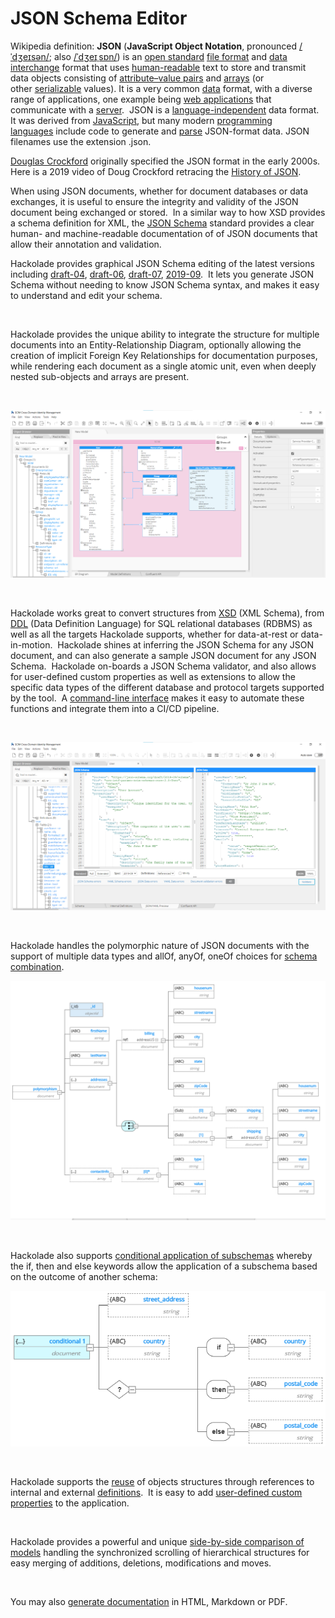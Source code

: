 # JSON Schema Editor

Wikipedia definition: **JSON** (**JavaScript Object Notation**, pronounced [/ˈdʒeɪsən/](<https://en.wikipedia.org/wiki/Help:IPA/English>); also [/ˈdʒeɪˌsɒn/](<https://en.wikipedia.org/wiki/Help:IPA/English>)) is an [open standard](<https://en.wikipedia.org/wiki/Open\_standard>) [file format](<https://en.wikipedia.org/wiki/File\_format>) and [data interchange](<https://en.wikipedia.org/wiki/Electronic\_data\_interchange>) format that uses [human-readable](<https://en.wikipedia.org/wiki/Human-readable\_medium>) text to store and transmit data objects consisting of [attribute–value pairs](<https://en.wikipedia.org/wiki/Attribute–value\_pair>) and [arrays](<https://en.wikipedia.org/wiki/Array\_data\_type>) (or other [serializable](<https://en.wikipedia.org/wiki/Serialization>) values). It is a very common [data](<https://en.wikipedia.org/wiki/Data>) format, with a diverse range of applications, one example being [web applications](<https://en.wikipedia.org/wiki/Web\_applications>) that communicate with a [server](<https://en.wikipedia.org/wiki/Server\_(computing)>).&nbsp; JSON is a [language-independent](<https://en.wikipedia.org/wiki/Language-independent\_specification>) data format. It was derived from [JavaScript](<https://en.wikipedia.org/wiki/JavaScript>), but many modern [programming languages](<https://en.wikipedia.org/wiki/Programming\_language>) include code to generate and [parse](<https://en.wikipedia.org/wiki/Parsing>) JSON-format data. JSON filenames use the extension .json.

[Douglas Crockford](<https://en.wikipedia.org/wiki/Douglas\_Crockford>) originally specified the JSON format in the early 2000s. &nbsp; Here is a 2019 video of Doug Crockford retracing the [History of JSON](<https://youtu.be/TjVcVWB0oFk> "target=\"\_blank\"").&nbsp;

When using JSON documents, whether for document databases or data exchanges, it is useful to ensure the integrity and validity of the JSON document being exchanged or stored.&nbsp; In a similar way to how XSD provides a schema definition for XML, the [JSON Schema](<http://json-schema.org/> "target=\"\_blank\"") standard provides a clear human- and machine-readable documentation of of JSON documents that allow their annotation and validation.

Hackolade provides graphical JSON Schema editing of the latest versions including [draft-04](<https://json-schema.org/specification-links.html#draft-4> "target=\"\_blank\""), [draft-06](<https://json-schema.org/specification-links.html#draft-6> "target=\"\_blank\""), [draft-07](<https://json-schema.org/specification-links.html#draft-7> "target=\"\_blank\""), [2019-09](<https://json-schema.org/specification-links.html#2019-09-formerly-known-as-draft-8> "target=\"\_blank\"").&nbsp; It lets you generate JSON Schema without needing to know JSON Schema syntax, and makes it easy to understand and edit your schema.

&nbsp;

Hackolade provides the unique ability to integrate the structure for multiple documents into an Entity-Relationship Diagram, optionally allowing the creation of implicit Foreign Key Relationships for documentation purposes, while rendering each document as a single atomic unit, even when deeply nested sub-objects and arrays are present.

&nbsp;

![Image](<lib/JSON%20Schema%20workspace.png>)

&nbsp;

Hackolade works great to convert structures from [XSD](<ImportamodelfromXSD.md>) (XML Schema), from [DDL](<SQLDDL.md>) (Data Definition Language) for SQL relational databases (RDBMS) as well as all the targets Hackolade supports, whether for data-at-rest or data-in-motion.&nbsp; Hackolade shines at inferring the JSON Schema for any JSON document, and can also generate a sample JSON document for any JSON Schema.&nbsp; Hackolade on-boards a JSON Schema validator, and also allows for user-defined custom properties as well as extensions to allow the specific data types of the different database and protocol targets supported by the tool.&nbsp; A [command-line interface](<CommandLineInterface.md>) makes it easy to automate these functions and integrate them into a CI/CD pipeline.

&nbsp;

![Image](<lib/JSON%20Schema%20preview.png>)

&nbsp;

Hackolade handles the polymorphic nature of JSON documents with the support of multiple data types and allOf, anyOf, oneOf choices for [schema combination](<https://json-schema.org/understanding-json-schema/reference/combining.html#combining-schemas> "target=\"\_blank\"").

![Image](<lib/JSON%20Schema%20choices.png>)

&nbsp;

Hackolade also supports [conditional application of subschemas](<https://json-schema.org/understanding-json-schema/reference/conditionals.html> "target=\"\_blank\"") whereby the if, then and else keywords allow the application of a subschema based on the outcome of another schema:

![Image](<lib/JSON%20Schema%20conditional.png>)

&nbsp;

Hackolade supports the [reuse](<https://json-schema.org/understanding-json-schema/structuring.html#reuse> "target=\"\_blank\"") of objects structures through references to internal and external [definitions](<Reusableobjectsdefinitions.md>).&nbsp; It is easy to add [user-defined custom properties](<Userdefinedcustomproperties.md>) to the application.

&nbsp;

Hackolade provides a powerful and unique [side-by-side comparison of models](<Compareandmergemodels.md>) handling the synchronized scrolling of hierarchical structures for easy merging of additions, deletions, modifications and moves.

&nbsp;

You may also [generate documentation](<Generatedocumentation.md>) in HTML, Markdown or PDF. 